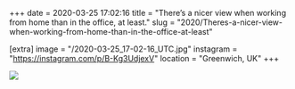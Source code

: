 +++
date = 2020-03-25 17:02:16
title = "There’s a nicer view when working from home than in the office, at least."
slug = "2020/Theres-a-nicer-view-when-working-from-home-than-in-the-office-at-least"

[extra]
image = "/2020-03-25_17-02-16_UTC.jpg"
instagram = "https://instagram.com/p/B-Kg3UdjexV"
location = "Greenwich, UK"
+++

<img src="/2020-03-25_17-02-16_UTC.jpg" />
